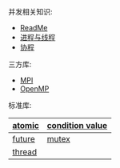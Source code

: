 并发相关知识:
- [ReadMe](../../System/IPC/ReadMe.md)
- [进程与线程](../../../System/Process/进程与线程.md)
- [协程](../../Go/Go%20并发.md)

三方库:
- [MPI](第三方库/MPI.md)
- [OpenMP](第三方库/OpenMP.md)

标准库:



| [atomic](标准库/atomic.md) | [condition value](标准库/condition%20value.md) |
| ------------------- | --------------------------------------- |
|  [future](标准库/future.md)                   |        [mutex](标准库/mutex.md)                                 |
|    [thread](标准库/thread.md)                 |                                         |